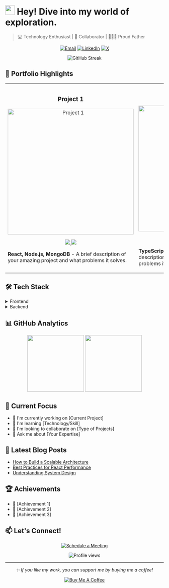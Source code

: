 # <img src="https://media.giphy.com/media/hvRJCLFzcasrR4ia7z/giphy.gif" width="30px"> Hey! Dive into my world of exploration.

> 💻 Technology Enthusiast | 🤝 Collaborator | 👨‍👩‍👧 Proud Father

<p align="center">
  <a href="mailto:kumar.umesh0510@gmail.com"><img src="https://img.shields.io/badge/Email-D14836?style=for-the-badge&logo=gmail&logoColor=white" alt="Email"></a>
  <a href="https://www.linkedin.com/in/umesh-dewangan"><img src="https://img.shields.io/badge/LinkedIn-0077B5?style=for-the-badge&logo=linkedin&logoColor=white" alt="LinkedIn"></a>
  <a href="https://x.com/kumar_umesh0510"><img src="https://img.shields.io/badge/X-1DA1F2?style=for-the-badge&logo=x&logoColor=white" alt="X"></a>
</p>

<p align="center">
  <img src="https://github-readme-streak-stats.herokuapp.com/?user=kumar-umesh0510&theme=light" alt="GitHub Streak">
</p>

## 💼 Portfolio Highlights

<table>
  <tr>
    <td width="50%">
      <h3 align="center">Project 1</h3>
      <p align="center">
        <a href="https://github.com/username/project1" target="_blank">
          <img src="https://via.placeholder.com/400x200" width="400" alt="Project 1"/>
        </a>
        <p align="center">
          <a href="https://github.com/username/project1" target="_blank">
            <img src="https://img.shields.io/badge/Code-080808?style=for-the-badge&logo=github&logoColor=white">
          </a>
          <a href="https://project1-demo.com" target="_blank">
            <img src="https://img.shields.io/badge/Live-00B9FF?style=for-the-badge&logo=webpack&logoColor=white">
          </a>
        </p>
        <p><strong>React, Node.js, MongoDB</strong> - A brief description of your amazing project and what problems it solves.</p>
      </p>
    </td>
    <td width="50%">
      <h3 align="center">Project 2</h3>
      <p align="center">
        <a href="https://github.com/username/project2" target="_blank">
          <img src="https://via.placeholder.com/400x200" width="400" alt="Project 2"/>
        </a>
        <p align="center">
          <a href="https://github.com/username/project2" target="_blank">
            <img src="https://img.shields.io/badge/Code-080808?style=for-the-badge&logo=github&logoColor=white">
          </a>
          <a href="https://project2-demo.com" target="_blank">
            <img src="https://img.shields.io/badge/Live-00B9FF?style=for-the-badge&logo=webpack&logoColor=white">
          </a>
        </p>
        <p><strong>TypeScript, Next.js, PostgreSQL</strong> - A brief description of your amazing project and what problems it solves.</p>
      </p>
    </td>
  </tr>
</table>

## 🛠️ Tech Stack

<details>
<summary>Frontend</summary>

```javascript
const frontend = {
  languages: ['JavaScript', 'TypeScript', 'HTML', 'CSS'],
  frameworks: ['React', 'Next.js', 'Vue.js'],
  styling: ['Tailwind CSS', 'Styled Components', 'SASS'],
  testing: ['Jest', 'React Testing Library', 'Cypress']
}
```
</details>

<details>
<summary>Backend</summary>

```javascript
const backend = {
  languages: ['Node.js', 'Python', 'Java'],
  frameworks: ['Express.js', 'NestJS', 'Django'],
  databases: ['PostgreSQL', 'MongoDB', 'Redis'],
  tools: ['Docker', 'Kubernetes', 'AWS']
}
```
</details>

## 📊 GitHub Analytics

<p align="center">
  <img height="180em" src="https://github-readme-stats.vercel.app/api?username=kumar-umesh0510&show_icons=true&theme=github_dark_dimmed&hide_border=true&date_format=M%20j%5B%2C%20Y%5D&&count_private=true&include_all_commits=true"/>
  <img height="180em" src="https://github-readme-stats.vercel.app/api/top-langs/?username=kumar-umesh0510&theme=github_dark_dimmed&hide_border=true&layout=compact&langs_count=8"/>
</p>

## 🎯 Current Focus

- 🔭 I'm currently working on [Current Project]
- 🌱 I'm learning [Technology/Skill]
- 👯 I'm looking to collaborate on [Type of Projects]
- 💬 Ask me about [Your Expertise]

## 📝 Latest Blog Posts

<!-- BLOG-POST-LIST:START -->
- [How to Build a Scalable Architecture](https://yourblog.com/post1)
- [Best Practices for React Performance](https://yourblog.com/post2)
- [Understanding System Design](https://yourblog.com/post3)
<!-- BLOG-POST-LIST:END -->

## 🏆 Achievements

- 🎉 [Achievement 1]
- 🌟 [Achievement 2]
- 🏅 [Achievement 3]

## 📫 Let's Connect!

<p align="center">
  <a href="https://calendly.com/your-username">
    <img src="https://img.shields.io/badge/Schedule%20a%20Meeting-4285F4?style=for-the-badge&logo=google-calendar&logoColor=white" alt="Schedule a Meeting">
  </a>
</p>

<p align="center">
  <img src="https://komarev.com/ghpvc/?username=your-username&label=Profile%20views&color=0e75b6&style=flat" alt="Profile views">
</p>

---

<p align="center">
  <i>✨ If you like my work, you can support me by buying me a coffee!</i>
</p>
<p align="center">
  <a href="https://www.buymeacoffee.com/your-username">
    <img src="https://img.shields.io/badge/Buy%20Me%20a%20Coffee-ffdd00?style=for-the-badge&logo=buy-me-a-coffee&logoColor=black" alt="Buy Me A Coffee">
  </a>
</p>
